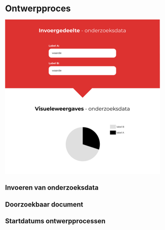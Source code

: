 # Ontwerpproces

![Uitleg van 2 ontwerpflows](content/explanatory.png)

## Invoeren van onderzoeksdata

## Doorzoekbaar document

## Startdatums ontwerpprocessen

